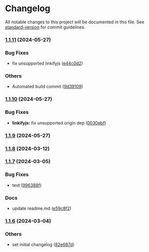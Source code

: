 # Changelog

All notable changes to this project will be documented in this file. See [standard-version](https://github.com/conventional-changelog/standard-version) for commit guidelines.

### [1.1.11](https://github.com/Hal-ang/react-link-textarea/compare/v1.1.10...v1.1.11) (2024-05-27)


### Bug Fixes

* fix unsupported linkifyjs ([e44c0d2](https://github.com/Hal-ang/react-link-textarea/commit/e44c0d2cc8fd0f7799bc742c3c0b32ca6ae73967))


### Others

* Automated build commit ([9d39109](https://github.com/Hal-ang/react-link-textarea/commit/9d39109584791fddb310754f6f210656a332fece))

### [1.1.10](https://github.com/Hal-ang/react-link-textarea/compare/v1.1.9...v1.1.10) (2024-05-27)


### Bug Fixes

* **linkifyjs:** fix unsupported origin dep ([0030ebf](https://github.com/Hal-ang/react-link-textarea/commit/0030ebf35e9cfb291e2ec4ec47075cf130358a05))

### [1.1.9](https://github.com/Hal-ang/react-link-textarea/compare/v1.1.8...v1.1.9) (2024-05-27)

### [1.1.8](https://github.com/Hal-ang/react-link-textarea/compare/v1.1.7...v1.1.8) (2024-03-12)

### [1.1.7](https://github.com/Hal-ang/react-link-textarea/compare/v1.1.6...v1.1.7) (2024-03-05)


### Bug Fixes

* test ([996388f](https://github.com/Hal-ang/react-link-textarea/commit/996388f9412e0a7f872083d70435b3a08f354718))


### Docs

* update readme.md ([e59c8f2](https://github.com/Hal-ang/react-link-textarea/commit/e59c8f2b86f53f0ec0ee1356bb101f7d3ada5641))

### [1.1.6](https://github.com/Hal-ang/react-link-textarea/compare/v1.1.5...v1.1.6) (2024-03-04)

### Others

- set initial changelog ([82e687d](https://github.com/Hal-ang/react-link-textarea/commit/82e687d07f582ba13b00f35b9f699b2140355d45))
